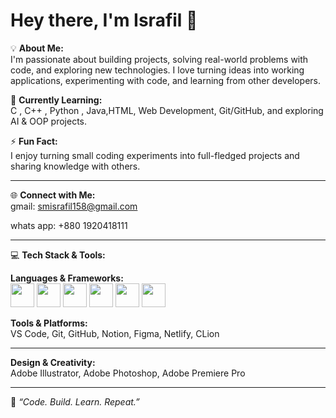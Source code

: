 # Hey there, I'm Israfil 👋

💡 **About Me:**  
I'm passionate about building projects, solving real-world problems with code, and exploring new technologies. I love turning ideas into working applications, experimenting with code, and learning from other developers.  

🌱 **Currently Learning:**  
C , C++ , Python , Java,HTML, Web Development, Git/GitHub, and exploring AI & OOP projects.  

⚡ **Fun Fact:**  
I enjoy turning small coding experiments into full-fledged projects and sharing knowledge with others.  

---

🌐 **Connect with Me:**  
gmail: smisrafil158@gmail.com

whats app: +880 1920418111

---

💻 **Tech Stack & Tools:**  

**Languages & Frameworks:**      
           <img src="https://github.com/user-attachments/assets/ed658d0a-233e-4c15-9207-44d854d562b8" width="38" height="38" />        <img src="https://github.com/user-attachments/assets/bdad40c0-b9a0-4cd6-a55b-fc85a5ddefd0" width="38" height="38" />     <img src="https://github.com/user-attachments/assets/7e1097b6-9eba-451d-94d8-26be2cf85010" width="38" height="38" />       <img src="https://github.com/user-attachments/assets/b6d0368d-03e4-4790-bf1c-c307d7045eb8" width="38" height="38" />       <img src="https://github.com/user-attachments/assets/012d7483-3ef9-481f-9dae-ee38cc81d37d" width="38" height="38" />         <img src="https://github.com/user-attachments/assets/149193e2-cbf4-46b2-9781-6e5d23f4f28c" width="38" height="38" />

**Tools & Platforms:**  
VS Code, Git, GitHub, Notion, Figma, Netlify, CLion

-----

**Design & Creativity:**  
Adobe Illustrator, Adobe Photoshop, Adobe Premiere Pro  

----

🚀 *“Code. Build. Learn. Repeat.”*
